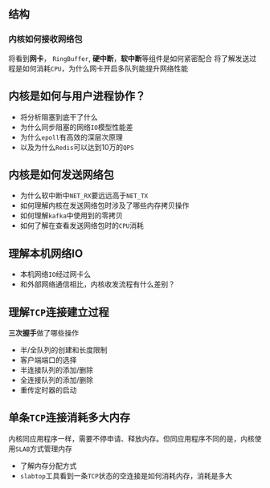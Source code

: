## 结构

### 内核如何接收网络包
将看到**网卡**， `RingBuffer`, **硬中断**，**软中断**等组件是如何紧密配合
将了解发送过程是如何消耗`CPU`，为什么网卡开启多队列能提升网络性能

## 内核是如何与用户进程协作？
- 将分析阻塞到底干了什么
- 为什么同步阻塞的网络`IO`模型性能差
- 为什么`epoll`有高效的深层次原理
- 以及为什么`Redis`可以达到10万的`QPS`

## 内核是如何发送网络包

- 为什么软中断中`NET_RX`要远远高于`NET_TX`
- 如何理解内核在发送网络包时涉及了哪些内存拷贝操作
- 如何理解`kafka`中使用到的零拷贝
- 如何了解在查看发送网络包时的`CPU`消耗

## 理解本机网络IO

- 本机网络`IO`经过网卡么
- 和外部网络通信相比，内核收发流程有什么差别？

## 理解`TCP`连接建立过程

**三次握手**做了哪些操作
- 半/全队列的创建和长度限制
- 客户端端口的选择
- 半连接队列的添加/删除
- 全连接队列的添加/删除
- 重传定时器的启动

## 单条`TCP`连接消耗多大内存
内核同应用程序一样，需要不停申请、释放内存。但同应用程序不同的是，内核使用`SLAB`方式管理内存
- 了解内存分配方式
- `slabtop`工具看到一条`TCP`状态的空连接是如何消耗内存，消耗是多大

